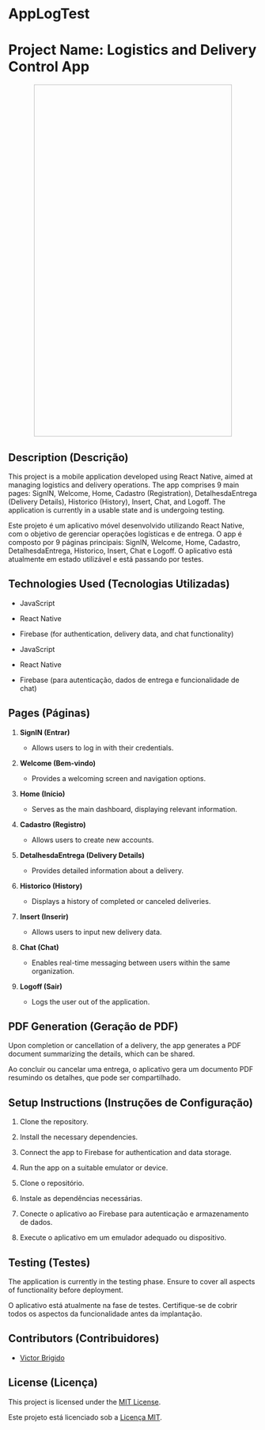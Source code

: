 # AppLogTest

# Project Name: Logistics and Delivery Control App
<p align="center">
<img width="400" height="711" AppLogTest=AppLogTest/assets/toreadme/login.gif">
</p>

## Description (Descrição)

This project is a mobile application developed using React Native, aimed at managing logistics and delivery operations. The app comprises 9 main pages: SignIN, Welcome, Home, Cadastro (Registration), DetalhesdaEntrega (Delivery Details), Historico (History), Insert, Chat, and Logoff. The application is currently in a usable state and is undergoing testing.

Este projeto é um aplicativo móvel desenvolvido utilizando React Native, com o objetivo de gerenciar operações logísticas e de entrega. O app é composto por 9 páginas principais: SignIN, Welcome, Home, Cadastro, DetalhesdaEntrega, Historico, Insert, Chat e Logoff. O aplicativo está atualmente em estado utilizável e está passando por testes.

## Technologies Used (Tecnologias Utilizadas)

- JavaScript
- React Native
- Firebase (for authentication, delivery data, and chat functionality)

- JavaScript
- React Native
- Firebase (para autenticação, dados de entrega e funcionalidade de chat)

## Pages (Páginas)

1. **SignIN (Entrar)**
   - Allows users to log in with their credentials.

2. **Welcome (Bem-vindo)**
   - Provides a welcoming screen and navigation options.

3. **Home (Início)**
   - Serves as the main dashboard, displaying relevant information.

4. **Cadastro (Registro)**
   - Allows users to create new accounts.

5. **DetalhesdaEntrega (Delivery Details)**
   - Provides detailed information about a delivery.

6. **Historico (History)**
   - Displays a history of completed or canceled deliveries.

7. **Insert (Inserir)**
   - Allows users to input new delivery data.

8. **Chat (Chat)**
   - Enables real-time messaging between users within the same organization.

9. **Logoff (Sair)**
   - Logs the user out of the application.

## PDF Generation (Geração de PDF)

Upon completion or cancellation of a delivery, the app generates a PDF document summarizing the details, which can be shared.

Ao concluir ou cancelar uma entrega, o aplicativo gera um documento PDF resumindo os detalhes, que pode ser compartilhado.

## Setup Instructions (Instruções de Configuração)

1. Clone the repository.
2. Install the necessary dependencies.
3. Connect the app to Firebase for authentication and data storage.
4. Run the app on a suitable emulator or device.

1. Clone o repositório.
2. Instale as dependências necessárias.
3. Conecte o aplicativo ao Firebase para autenticação e armazenamento de dados.
4. Execute o aplicativo em um emulador adequado ou dispositivo.

## Testing (Testes)

The application is currently in the testing phase. Ensure to cover all aspects of functionality before deployment.

O aplicativo está atualmente na fase de testes. Certifique-se de cobrir todos os aspectos da funcionalidade antes da implantação.

## Contributors (Contribuidores)

- [Victor Brigido](https://github.com/victorbrigido)

## License (Licença)

This project is licensed under the [MIT License](LICENSE).

Este projeto está licenciado sob a [Licença MIT](LICENSE).
